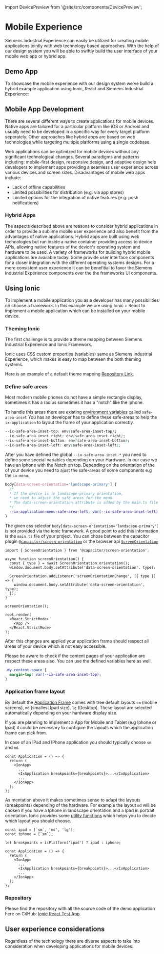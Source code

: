 import DevicePreview from '@site/src/components/DevicePreview';

# Mobile Experience

Siemens Industrial Experience can easily be utilized for creating mobile applications jointly with web technology based approaches. With the help of our design system you will be able to swiftly build the user interface of your mobile web app or hybrid app.

## Demo App

To showcase the mobile experience with our design system we've build a hybrid example application using Ionic, React and Siemens Industrial Experience:

<DevicePreview />

## Mobile App Development

There are several different ways to create applications for mobile devices. Native apps are tailored for a particular platform like iOS or Android and usually need to be developed in a specific way for every target platform seperately. Other approaches like hybrid apps are based on web technologies while targeting multiple platforms using a single codebase.

Web applications can be optimized for mobile devices without any significant technological changes. Several paradigms and patterns including: mobile-first design, responsive design, and adaptive design help developers to implement apps providing a seamless user experience across various devices and screen sizes. Disadvantages of mobile web apps include: 

- Lack of offline capabilities
- Limited possibilities for distribution (e.g. via app stores)
- Limited options for the integration of native features (e.g. push notifications)

### Hybrid Apps

The aspects described above are reasons to consider hybrid applications in order to provide a sublime mobile user experience and also benefit from the advantages of native applications.
Hybrid apps are built using web technologies but run inside a native container providing access to device APIs, allowing native features of the device's operating system and hardware to be used. A variety of frameworks for building hybrid mobile applications are available today. Some provide user interface components for a closer integration with the different operating systems designs. For a more consistent user experience it can be benefitial to favor the Siemens Industrial Experience components over the the frameworks UI components.

## Using Ionic

To implement a mobile application you as a developer has many possibilities on choose a framework. In this example we are using Ionic + React to implement a mobile application which can be installed on your mobile device.

### Theming Ionic

The first challenge is to provide a theme mapping between Siemens Industrial Experience and Ionic Framework.

Ionic uses CSS custom properties (variables) same as Siemens Industrial Experience, which makes is easy to map between the both theming systems.

Here is an example of a default theme mapping [Repository Link](https://github.com/siemens/ix/blob/main/test-apps/ionic-test-app/src/theme/variables.css).

### Define safe areas

Most modern mobile phones do not have a simple rectangle display, sometimes it has a radius sometimes it has a "notch" like the Iphone.

To handle this areas there are existing [environment variables](https://developer.mozilla.org/en-US/docs/Web/CSS/env#safe-area-inset-top) called `safe-area-inset`
You has an developer has to define these safe-areas to help the `ix-application` to layout the frame of your application correctly.

```css
--ix-safe-area-inset-top: env(safe-area-inset-top);
--ix-safe-area-inset-right: env(safe-area-inset-right);
--ix-safe-area-inset-bottom: env(safe-area-inset-bottom);
--ix-safe-area-inset-left: env(safe-area-inset-left);
```

After you have defined the global `--ix-safe-area-inset-*` you need to define some special variables depending on your Hardware. In our case we have an Iphone with the Notch on top.
Depending on the orientation of the of your device you need to ajust the safe-areas of some components e.g the `ix-menu`.

```css
body[data-screen-orientation='landscape-primary'] {
  /*
  * If the device is in landscape-primary orientation,
  * we need to adjust the safe areas for the menu.
  * The data-screen-orientation attribute is added by the main.ts file
  */
  --ix-application-menu-safe-area-left: var(--ix-safe-area-inset-left);
}
```

The given css selector `body[data-screen-orientation='landscape-primary']` is not provided via the ionic framework.
A good point to add this information is the `main.ts` file of your project. You can chose between the capacitor plugin [`@capacitor/screen-orientation`](https://capacitorjs.com/docs/apis/screen-orientation) or the browser api [`ScreenOrientation`](https://developer.mozilla.org/en-US/docs/Web/API/ScreenOrientation)

```tsx
import { ScreenOrientation } from '@capacitor/screen-orientation';

async function screenOrientation() {
  const { type } = await ScreenOrientation.orientation();
  window.document.body.setAttribute('data-screen-orientation', type);

  ScreenOrientation.addListener('screenOrientationChange', ({ type }) => {
    window.document.body.setAttribute('data-screen-orientation', type);
  });
}

screenOrientation();

root.render(
  <React.StrictMode>
    <App />
  </React.StrictMode>
);
```

After this changes are applied your application frame should respect all areas of your device which is not easy accessible.

Please be aware to check if the content pages of your application are respect these areas also. You can use the defined variables here as well.

```css
.my-content-space {
  margin-top: var(--ix-safe-area-inset-top);
}
```

### Application frame layout

By default the [Application Frame](./controls/application-frame/application.md) comes with tree default layouts `sm` (mobile screens), `md` (smallest Ipad size), `lg` (Desktop). These layout are selected automatically depending on your hardware display size.

If you are planning to implement a App for Mobile and Tablet (e.g Iphone or Ipad) it could be necessary to configure the layouts which the application frame can pick from.

In case of an IPad and IPhone application you should typically choose `sm` and `md`.

```tsx
const Application = () => {
  return (
    <IonApp>
      ...
      <IxApplication breakpoints={breakpoints}>...</IxApplication>
      ...
    </IonApp>
  );
};
```

As mentation above it makes sometimes sense to adapt the layouts (breakpoints) depending of the hardware.
For example the layout `md` will be chosen if you have a Iphone in landscape orientation and a Ipad in portrait orientation.
Ionic provides some [utility functions](https://ionicframework.com/docs/react/platform#platforms) which helps you to decide which layout you should choose.

```tsx
const ipad = [`sm`, 'md', 'lg'];
const iphone = [`sm`];

let breakpoints = isPlatform('ipad') ? ipad : iphone;

const Application = () => {
  return (
    <IonApp>
      ...
      <IxApplication breakpoints={breakpoints}>...</IxApplication>
      ...
    </IonApp>
  );
};
```

### Repository
Please find the repository with all the source code of the demo application here on GitHub: [Ionic React Test App](https://github.com/siemens/ix/blob/main/test-apps/ionic-test-app).

## User experience considerations
Regardless of the technology there are diverse aspects to take into consideration when developing applications for mobile devices:
